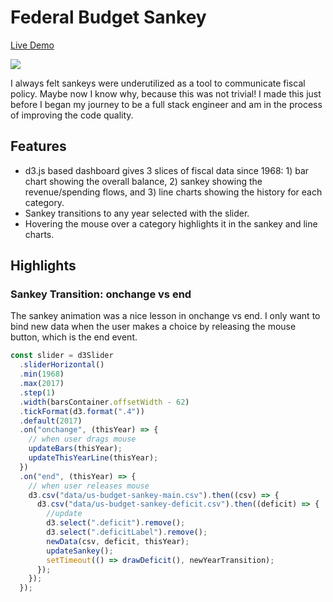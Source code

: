 # Federal Budget Sankey

[Live Demo](https://masonchinkin.github.io/budgetSankey/)

![](https://github.com/MasonChinkin/budgetSankey/blob/master/dist/budgetsankey.gif)

I always felt sankeys were underutilized as a tool to communicate fiscal policy. Maybe now I know why, because this was not trivial! I made this just before I began my journey to be a full stack engineer and am in the process of improving the code quality.

## Features

- d3.js based dashboard gives 3 slices of fiscal data since 1968: 1) bar chart showing the overall balance, 2) sankey showing the revenue/spending flows, and 3) line charts showing the history for each category.
- Sankey transitions to any year selected with the slider.
- Hovering the mouse over a category highlights it in the sankey and line charts.

## Highlights

### Sankey Transition: onchange vs end

The sankey animation was a nice lesson in onchange vs end. I only want to bind new data when the user makes a choice by releasing the mouse button, which is the end event.

```javascript
const slider = d3Slider
  .sliderHorizontal()
  .min(1968)
  .max(2017)
  .step(1)
  .width(barsContainer.offsetWidth - 62)
  .tickFormat(d3.format(".4"))
  .default(2017)
  .on("onchange", (thisYear) => {
    // when user drags mouse
    updateBars(thisYear);
    updateThisYearLine(thisYear);
  })
  .on("end", (thisYear) => {
    // when user releases mouse
    d3.csv("data/us-budget-sankey-main.csv").then((csv) => {
      d3.csv("data/us-budget-sankey-deficit.csv").then((deficit) => {
        //update
        d3.select(".deficit").remove();
        d3.select(".deficitLabel").remove();
        newData(csv, deficit, thisYear);
        updateSankey();
        setTimeout(() => drawDeficit(), newYearTransition);
      });
    });
  });
```
